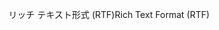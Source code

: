 <span data-ttu-id="e8cd2-101">リッチ テキスト形式 (RTF)</span><span class="sxs-lookup"><span data-stu-id="e8cd2-101">Rich Text Format (RTF)</span></span>